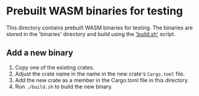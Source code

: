 # Prebuilt WASM binaries for testing

This directory contains prebuilt WASM binaries for testing. The binaries are stored in the 'binaries' directory and build using the ['build.sh'](./build.sh) script.

## Add a new binary

1. Copy one of the existing crates.
2. Adjust the crate name in the name in the new crate's `Cargo.toml` file.
3. Add the new crate as a member in the Cargo.toml file in this directory.
4. Run `./build.sh` to build the new binary.

